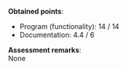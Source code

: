 **Obtained points**:
* Program (functionality): 14 / 14
* Documentation: 4.4 / 6

**Assessment remarks**:<br>
None
